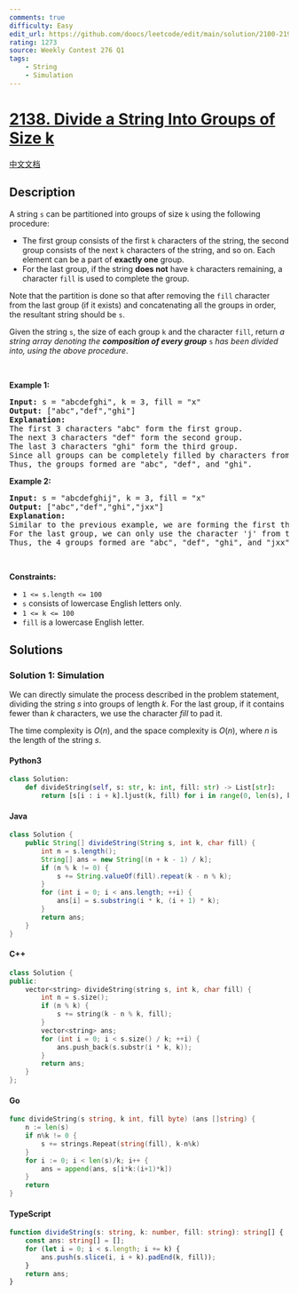 ```yaml
---
comments: true
difficulty: Easy
edit_url: https://github.com/doocs/leetcode/edit/main/solution/2100-2199/2138.Divide%20a%20String%20Into%20Groups%20of%20Size%20k/README_EN.md
rating: 1273
source: Weekly Contest 276 Q1
tags:
    - String
    - Simulation
---
```


<!-- problem:start -->

# [2138. Divide a String Into Groups of Size k](https://leetcode.com/problems/divide-a-string-into-groups-of-size-k)

[中文文档](/solution/2100-2199/2138.Divide%20a%20String%20Into%20Groups%20of%20Size%20k/README.md)

## Description

<!-- description:start -->

<p>A string <code>s</code> can be partitioned into groups of size <code>k</code> using the following procedure:</p>

<ul>
	<li>The first group consists of the first <code>k</code> characters of the string, the second group consists of the next <code>k</code> characters of the string, and so on. Each element can be a part of <strong>exactly one</strong> group.</li>
	<li>For the last group, if the string <strong>does not</strong> have <code>k</code> characters remaining, a character <code>fill</code> is used to complete the group.</li>
</ul>

<p>Note that the partition is done so that after removing the <code>fill</code> character from the last group (if it exists) and concatenating all the groups in order, the resultant string should be <code>s</code>.</p>

<p>Given the string <code>s</code>, the size of each group <code>k</code> and the character <code>fill</code>, return <em>a string array denoting the <strong>composition of every group</strong> </em><code>s</code><em> has been divided into, using the above procedure</em>.</p>

<p>&nbsp;</p>
<p><strong class="example">Example 1:</strong></p>

<pre>
<strong>Input:</strong> s = &quot;abcdefghi&quot;, k = 3, fill = &quot;x&quot;
<strong>Output:</strong> [&quot;abc&quot;,&quot;def&quot;,&quot;ghi&quot;]
<strong>Explanation:</strong>
The first 3 characters &quot;abc&quot; form the first group.
The next 3 characters &quot;def&quot; form the second group.
The last 3 characters &quot;ghi&quot; form the third group.
Since all groups can be completely filled by characters from the string, we do not need to use fill.
Thus, the groups formed are &quot;abc&quot;, &quot;def&quot;, and &quot;ghi&quot;.
</pre>

<p><strong class="example">Example 2:</strong></p>

<pre>
<strong>Input:</strong> s = &quot;abcdefghij&quot;, k = 3, fill = &quot;x&quot;
<strong>Output:</strong> [&quot;abc&quot;,&quot;def&quot;,&quot;ghi&quot;,&quot;jxx&quot;]
<strong>Explanation:</strong>
Similar to the previous example, we are forming the first three groups &quot;abc&quot;, &quot;def&quot;, and &quot;ghi&quot;.
For the last group, we can only use the character &#39;j&#39; from the string. To complete this group, we add &#39;x&#39; twice.
Thus, the 4 groups formed are &quot;abc&quot;, &quot;def&quot;, &quot;ghi&quot;, and &quot;jxx&quot;.
</pre>

<p>&nbsp;</p>
<p><strong>Constraints:</strong></p>

<ul>
	<li><code>1 &lt;= s.length &lt;= 100</code></li>
	<li><code>s</code> consists of lowercase English letters only.</li>
	<li><code>1 &lt;= k &lt;= 100</code></li>
	<li><code>fill</code> is a lowercase English letter.</li>
</ul>

<!-- description:end -->

## Solutions

<!-- solution:start -->

### Solution 1: Simulation

We can directly simulate the process described in the problem statement, dividing the string $s$ into groups of length $k$. For the last group, if it contains fewer than $k$ characters, we use the character $\textit{fill}$ to pad it.

The time complexity is $O(n)$, and the space complexity is $O(n)$, where $n$ is the length of the string $s$.

<!-- tabs:start -->

#### Python3

```python
class Solution:
    def divideString(self, s: str, k: int, fill: str) -> List[str]:
        return [s[i : i + k].ljust(k, fill) for i in range(0, len(s), k)]
```

#### Java

```java
class Solution {
    public String[] divideString(String s, int k, char fill) {
        int n = s.length();
        String[] ans = new String[(n + k - 1) / k];
        if (n % k != 0) {
            s += String.valueOf(fill).repeat(k - n % k);
        }
        for (int i = 0; i < ans.length; ++i) {
            ans[i] = s.substring(i * k, (i + 1) * k);
        }
        return ans;
    }
}
```

#### C++

```cpp
class Solution {
public:
    vector<string> divideString(string s, int k, char fill) {
        int n = s.size();
        if (n % k) {
            s += string(k - n % k, fill);
        }
        vector<string> ans;
        for (int i = 0; i < s.size() / k; ++i) {
            ans.push_back(s.substr(i * k, k));
        }
        return ans;
    }
};
```

#### Go

```go
func divideString(s string, k int, fill byte) (ans []string) {
	n := len(s)
	if n%k != 0 {
		s += strings.Repeat(string(fill), k-n%k)
	}
	for i := 0; i < len(s)/k; i++ {
		ans = append(ans, s[i*k:(i+1)*k])
	}
	return
}
```

#### TypeScript

```ts
function divideString(s: string, k: number, fill: string): string[] {
    const ans: string[] = [];
    for (let i = 0; i < s.length; i += k) {
        ans.push(s.slice(i, i + k).padEnd(k, fill));
    }
    return ans;
}
```

<!-- tabs:end -->

<!-- solution:end -->

<!-- problem:end -->
